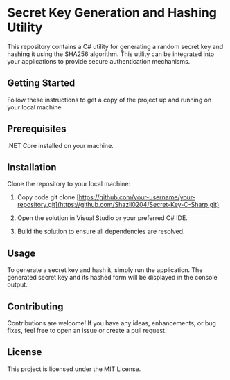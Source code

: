 # Secret Key Generation and Hashing Utility

This repository contains a C# utility for generating a random secret key and hashing it using the SHA256 algorithm. This utility can be integrated into your applications to provide secure authentication mechanisms.

## Getting Started

Follow these instructions to get a copy of the project up and running on your local machine.

## Prerequisites

.NET Core installed on your machine.

## Installation

Clone the repository to your local machine:

1. Copy code
   git clone [https://github.com/your-username/your-repository.git](https://github.com/Shazil0204/Secret-Key-C-Sharp.git)

2. Open the solution in Visual Studio or your preferred C# IDE.
3. Build the solution to ensure all dependencies are resolved.

## Usage

To generate a secret key and hash it, simply run the application. The generated secret key and its hashed form will be displayed in the console output.

## Contributing

Contributions are welcome! If you have any ideas, enhancements, or bug fixes, feel free to open an issue or create a pull request.

## License

This project is licensed under the MIT License.

